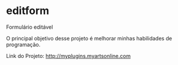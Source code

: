 # editform
Formulário editável

O principal objetivo desse projeto é melhorar minhas habilidades de programação.

Link do Projeto: http://myplugins.myartsonline.com
